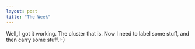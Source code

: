 ```yaml
---
layout: post
title: "The Week"
---
```

Well, I got it working. The cluster that is. Now I need to label some stuff,
and then carry some stuff.:-)

